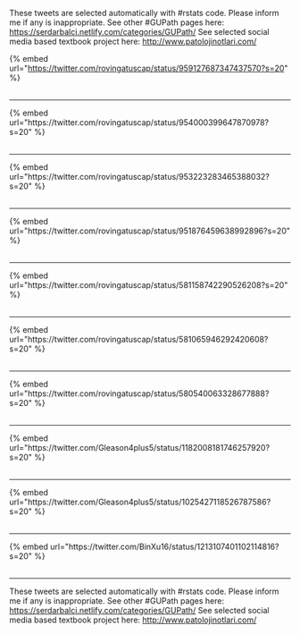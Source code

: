 

These tweets are selected automatically with #rstats code. Please inform me if any is inappropriate.
See other #GUPath pages here: https://serdarbalci.netlify.com/categories/GUPath/ 
See selected social media based textbook project here: http://www.patolojinotlari.com/

{% embed url="https://twitter.com/rovingatuscap/status/959127687347437570?s=20" %}<br>
<br>
<hr>
{% embed url="https://twitter.com/rovingatuscap/status/954000399647870978?s=20" %}<br>
<br>
<hr>
{% embed url="https://twitter.com/rovingatuscap/status/953223283465388032?s=20" %}<br>
<br>
<hr>
{% embed url="https://twitter.com/rovingatuscap/status/951876459638992896?s=20" %}<br>
<br>
<hr>
{% embed url="https://twitter.com/rovingatuscap/status/581158742290526208?s=20" %}<br>
<br>
<hr>
{% embed url="https://twitter.com/rovingatuscap/status/581065946292420608?s=20" %}<br>
<br>
<hr>
{% embed url="https://twitter.com/rovingatuscap/status/580540063328677888?s=20" %}<br>
<br>
<hr>
{% embed url="https://twitter.com/Gleason4plus5/status/1182008181746257920?s=20" %}<br>
<br>
<hr>
{% embed url="https://twitter.com/Gleason4plus5/status/1025427118526787586?s=20" %}<br>
<br>
<hr>
{% embed url="https://twitter.com/BinXu16/status/1213107401102114816?s=20" %}<br>
<br>
<hr>


These tweets are selected automatically with #rstats code. Please inform me if any is inappropriate.
See other #GUPath pages here: https://serdarbalci.netlify.com/categories/GUPath/ 
See selected social media based textbook project here: http://www.patolojinotlari.com/
